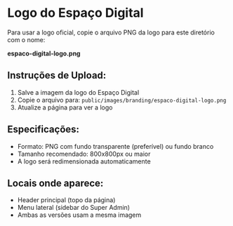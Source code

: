 # Logo do Espaço Digital

Para usar a logo oficial, copie o arquivo PNG da logo para este diretório com o nome:

**espaco-digital-logo.png**

## Instruções de Upload:

1. Salve a imagem da logo do Espaço Digital
2. Copie o arquivo para: `public/images/branding/espaco-digital-logo.png`
3. Atualize a página para ver a logo

## Especificações:
- Formato: PNG com fundo transparente (preferível) ou fundo branco
- Tamanho recomendado: 800x800px ou maior
- A logo será redimensionada automaticamente

## Locais onde aparece:
- Header principal (topo da página)
- Menu lateral (sidebar do Super Admin)
- Ambas as versões usam a mesma imagem
